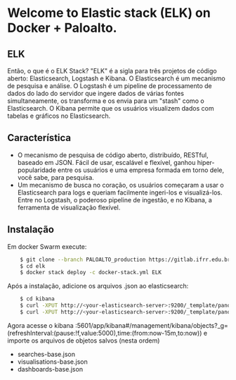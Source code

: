 # Welcome to Elastic stack (ELK) on Docker + Paloalto.

## ELK

Então, o que é o ELK Stack? "ELK" é a sigla para três projetos de código aberto: Elasticsearch, Logstash e Kibana. O Elasticsearch é um mecanismo de pesquisa e análise. O Logstash é um pipeline de processamento de dados do lado do servidor que ingere dados de várias fontes simultaneamente, os transforma e os envia para um "stash" como o Elasticsearch.
O Kibana permite que os usuários visualizem dados com tabelas e gráficos no Elasticsearch.

## Característica

- O mecanismo de pesquisa de código aberto, distribuído, RESTful, baseado em JSON. Fácil de usar, escalável e flexível, ganhou hiper-popularidade entre os usuários e uma empresa formada em torno dele, você sabe, para pesquisa.
- Um mecanismo de busca no coração, os usuários começaram a usar o Elasticsearch para logs e queriam facilmente ingeri-los e visualizá-los. Entre no Logstash, o poderoso pipeline de ingestão, e no Kibana, a ferramenta de visualização flexível.

## Instalação

Em docker Swarm execute:

```sh     
    $ git clone --branch PALOALTO_production https://gitlab.ifrr.edu.br/infra/elk.git
    $ cd elk
    $ docker stack deploy -c docker-stack.yml ELK
```

Após a instalação, adicione os arquivos .json ao elasticsearch:

```sh     
    $ cd kibana
    $ curl -XPUT http://<your-elasticsearch-server>:9200/_template/panos-traffic?pretty -H 'Content-Type: application/json' -d @traffic_template_mapping-v1.json
    $ curl -XPUT http://<your-elasticsearch-server>:9200/_template/panos-threat?pretty -H 'Content-Type: application/json' -d @threat_template_mapping-v1.json
```

Agora acesse o kibana <your-elasticsearch-server>:5601/app/kibana#/management/kibana/objects?_g=(refreshInterval:(pause:!f,value:5000),time:(from:now-15m,to:now)) e importe os arquivos de objetos salvos (nesta ordem)

- searches-base.json
- visualisations-base.json
- dashboards-base.json
